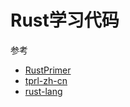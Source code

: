 # Rust学习代码

参考

- [RustPrimer](https://github.com/rustcc/RustPrimer)
- [tprl-zh-cn](https://github.com/KaiserY/trpl-zh-cn)
- [rust-lang](rust-lang.org)
